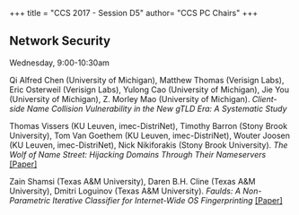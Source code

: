 +++
title = "CCS 2017 - Session D5"
author= "CCS PC Chairs"
+++
<p>
<h2>Network Security</h2>Wednesday, 9:00-10:30am<p><p><div class="hanging"><span class="author">Qi&nbsp;Alfred&nbsp;Chen</span> <span class="institution">(University of Michigan)</span>, <span class="author">Matthew&nbsp;Thomas</span> <span class="institution">(Verisign Labs)</span>, <span class="author">Eric&nbsp;Osterweil</span> <span class="institution">(Verisign Labs)</span>, <span class="author">Yulong&nbsp;Cao</span> <span class="institution">(University of Michigan)</span>, <span class="author">Jie&nbsp;You</span> <span class="institution">(University of Michigan)</span>, <span class="author">Z.&nbsp;Morley&nbsp;Mao</span> <span class="institution">(University of Michigan)</span>. <em>Client-side Name Collision Vulnerability in the New gTLD Era: A Systematic Study</em></div></p>
<p><div class="hanging"><span class="author">Thomas&nbsp;Vissers</span> <span class="institution">(KU Leuven, imec-DistriNet)</span>, <span class="author">Timothy&nbsp;Barron</span> <span class="institution">(Stony Brook University)</span>, <span class="author">Tom&nbsp;Van&nbsp;Goethem</span> <span class="institution">(KU Leuven, imec-DistriNet)</span>, <span class="author">Wouter&nbsp;Joosen</span> <span class="institution">(KU Leuven, imec-DistriNet)</span>, <span class="author">Nick&nbsp;Nikiforakis</span> <span class="institution">(Stony Brook University)</span>. <em>The Wolf of Name Street: Hijacking Domains Through Their Nameservers</em> <a href="http://visse.rs/publications/Vissers-CCS-2017.pdf">[Paper]</a></div></p>
<p><div class="hanging"><span class="author">Zain&nbsp;Shamsi</span> <span class="institution">(Texas A&M University)</span>, <span class="author">Daren&nbsp;B.H.&nbsp;Cline</span> <span class="institution">(Texas A&M University)</span>, <span class="author">Dmitri&nbsp;Loguinov</span> <span class="institution">(Texas A&M University)</span>. <em>Faulds: A Non-Parametric Iterative Classifier for Internet-Wide OS Fingerprinting</em> <a href="http://irl.cs.tamu.edu/people/zain/papers/ccs2017.pdf">[Paper]</a></div></p>

